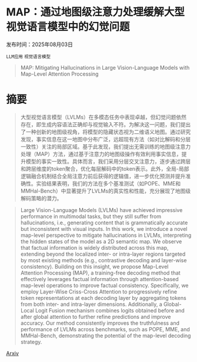 # MAP：通过地图级注意力处理缓解大型视觉语言模型中的幻觉问题

发布时间：2025年08月03日

`LLM应用` `视觉语言模型`

> MAP: Mitigating Hallucinations in Large Vision-Language Models with Map-Level Attention Processing

# 摘要

> 大型视觉语言模型（LVLMs）在多模态任务中表现卓越，但幻觉问题依然存在，即生成内容语法正确却与视觉输入不符。为解决这一问题，我们提出了一种创新的地图级视角，将模型的隐藏状态视为二维语义地图。通过研究发现，事实信息在这一地图中分布广泛，远超现有方法（如对比解码和分层一致性）关注的局部区域。基于此发现，我们提出无需训练的地图级注意力处理（MAP）方法，通过基于注意力的地图级操作有效利用事实信息，提升模型的事实一致性。具体而言，我们采用分层交叉注意力，逐步通过跨层和跨层维度的token聚合，优化每层解码中的token表示。此外，全局-局部逻辑融合机制结合全局注意力前后获得的逻辑值，进一步优化预测并提升准确性。实验结果表明，我们的方法在多个基准测试（如POPE、MME和MMHal-Bench）中显著提升了LVLMs的真实性和性能，充分展现了地图级解码策略的潜力。

> Large Vision-Language Models (LVLMs) have achieved impressive performance in multimodal tasks, but they still suffer from hallucinations, i.e., generating content that is grammatically accurate but inconsistent with visual inputs. In this work, we introduce a novel map-level perspective to mitigate hallucinations in LVLMs, interpreting the hidden states of the model as a 2D semantic map. We observe that factual information is widely distributed across this map, extending beyond the localized inter- or intra-layer regions targeted by most existing methods (e.g., contrastive decoding and layer-wise consistency). Building on this insight, we propose Map-Level Attention Processing (MAP), a training-free decoding method that effectively leverages factual information through attention-based map-level operations to improve factual consistency. Specifically, we employ Layer-Wise Criss-Cross Attention to progressively refine token representations at each decoding layer by aggregating tokens from both inter- and intra-layer dimensions. Additionally, a Global-Local Logit Fusion mechanism combines logits obtained before and after global attention to further refine predictions and improve accuracy. Our method consistently improves the truthfulness and performance of LVLMs across benchmarks, such as POPE, MME, and MMHal-Bench, demonstrating the potential of the map-level decoding strategy.

[Arxiv](https://arxiv.org/abs/2508.01653)